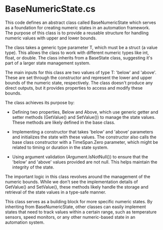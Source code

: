 # BaseNumericState.cs

This code defines an abstract class called BaseNumericState which serves as a foundation for creating numeric states in an automation framework. The purpose of this class is to provide a reusable structure for handling numeric values with upper and lower bounds.

The class takes a generic type parameter T, which must be a struct (a value type). This allows the class to work with different numeric types like int, float, or double. The class inherits from a BaseState class, suggesting it's part of a larger state management system.

The main inputs for this class are two values of type T: 'below' and 'above'. These are set through the constructor and represent the lower and upper bounds of the numeric state, respectively. The class doesn't produce any direct outputs, but it provides properties to access and modify these bounds.

The class achieves its purpose by:

- Defining two properties, Below and Above, which use generic getter and setter methods (GetValue() and SetValue()) to manage the state values. These methods are likely defined in the base class.

- Implementing a constructor that takes 'below' and 'above' parameters and initializes the state with these values. The constructor also calls the base class constructor with a TimeSpan.Zero parameter, which might be related to timing or duration in the state system.

- Using argument validation (Argument.IsNotNull()) to ensure that the 'below' and 'above' values provided are not null. This helps maintain the integrity of the state.

The important logic in this class revolves around the management of the numeric bounds. While we don't see the implementation details of GetValue() and SetValue(), these methods likely handle the storage and retrieval of the state values in a type-safe manner.

This class serves as a building block for more specific numeric states. By inheriting from BaseNumericState, other classes can easily implement states that need to track values within a certain range, such as temperature sensors, speed monitors, or any other numeric-based state in an automation system.